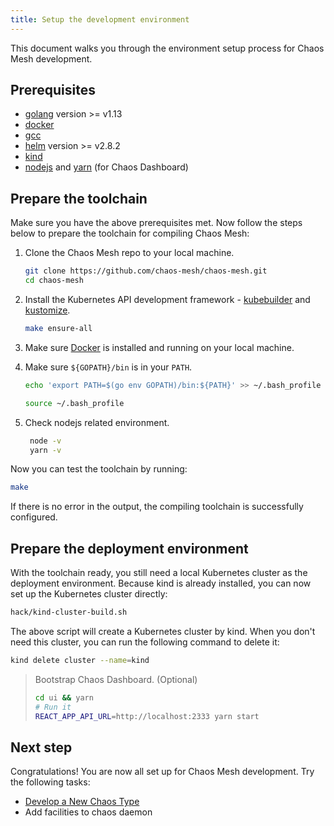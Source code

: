 ```yaml
---
title: Setup the development environment
---
```


This document walks you through the environment setup process for Chaos Mesh development.

## Prerequisites

- [golang](https://golang.org/dl/) version >= v1.13
- [docker](https://www.docker.com/)
- [gcc](https://gcc.gnu.org/)
- [helm](https://helm.sh/) version >= v2.8.2
- [kind](https://github.com/kubernetes-sigs/kind)
- [nodejs](https://nodejs.org/en/) and [yarn](https://yarnpkg.com/lang/en/) (for Chaos Dashboard)

## Prepare the toolchain

Make sure you have the above prerequisites met. Now follow the steps below to prepare the toolchain for compiling Chaos Mesh:

1. Clone the Chaos Mesh repo to your local machine.

   ```bash
   git clone https://github.com/chaos-mesh/chaos-mesh.git
   cd chaos-mesh
   ```

2. Install the Kubernetes API development framework - [kubebuilder](https://github.com/kubernetes-sigs/kubebuilder) and [kustomize](https://github.com/kubernetes-sigs/kustomize).

   ```bash
   make ensure-all
   ```

3. Make sure [Docker](https://docs.docker.com/install/) is installed and running on your local machine.

4. Make sure `${GOPATH}/bin` is in your `PATH`.

   ```bash
   echo 'export PATH=$(go env GOPATH)/bin:${PATH}' >> ~/.bash_profile
   ```

   ```bash
   source ~/.bash_profile
   ```

5. Check nodejs related environment.

   ```bash
    node -v
    yarn -v
   ```

Now you can test the toolchain by running:

```bash
make
```

If there is no error in the output, the compiling toolchain is successfully configured.

## Prepare the deployment environment

With the toolchain ready, you still need a local Kubernetes cluster as the deployment environment. Because kind is already installed, you can now set up the Kubernetes cluster directly:

```bash
hack/kind-cluster-build.sh
```

The above script will create a Kubernetes cluster by kind. When you don't need this cluster, you can run the following command to delete it:

```bash
kind delete cluster --name=kind
```

> Bootstrap Chaos Dashboard. (Optional)
>
> ```bash
> cd ui && yarn
> # Run it
> REACT_APP_API_URL=http://localhost:2333 yarn start
> ```

## Next step

Congratulations! You are now all set up for Chaos Mesh development. Try the following tasks:

- [Develop a New Chaos Type](develop_a_new_chaos.md)
- Add facilities to chaos daemon
